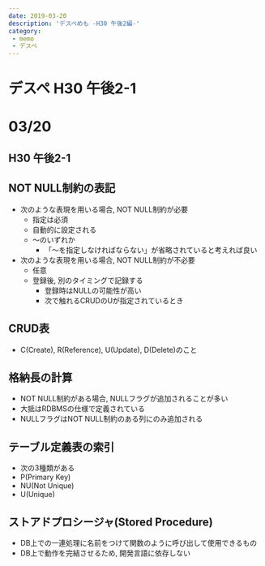 ```yaml
---
date: 2019-03-20
description: 'デスペめも -H30 午後2編-'
category: 
 - memo
 - デスペ
---
```


# デスペ H30 午後2-1

# 03/20
## H30 午後2-1
## NOT NULL制約の表記
 - 次のような表現を用いる場合, NOT NULL制約が必要
   - 指定は必須
   - 自動的に設定される
   - 〜のいずれか
     - 「〜を指定しなければならない」が省略されていると考えれば良い
 - 次のような表現を用いる場合, NOT NULL制約が不必要
   - 任意
   - 登録後, 別のタイミングで記録する
     - 登録時はNULLの可能性が高い
     - 次で触れるCRUDのUが指定されているとき
## CRUD表
 - C(Create), R(Reference), U(Update), D(Delete)のこと
## 格納長の計算
 - NOT NULL制約がある場合, NULLフラグが追加されることが多い
 - 大抵はRDBMSの仕様で定義されている
 - NULLフラグはNOT NULL制約のある列にのみ追加される
## テーブル定義表の索引
 - 次の3種類がある
  - P(Primary Key)
  - NU(Not Unique)
  - U(Unique)

 ## ストアドプロシージャ(Stored Procedure)
 - DB上での一連処理に名前をつけて関数のように呼び出して使用できるもの
 - DB上で動作を完結させるため, 開発言語に依存しない